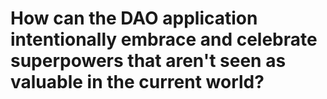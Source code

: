 # How can the DAO application intentionally embrace and celebrate superpowers that aren't seen as valuable in the current world?